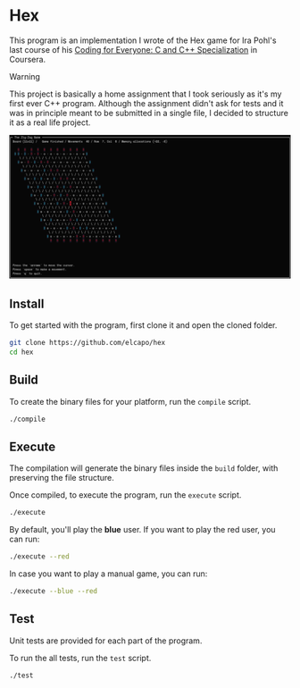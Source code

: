# Hex

This program is an implementation I wrote of the Hex game for Ira Pohl's last course of his [Coding for Everyone: C and C++ Specialization](https://www.coursera.org/specializations/coding-for-everyone) in Coursera.

> [!WARNING]
> This project is basically a home assignment that I took seriously as it's my first ever C++ program. Although the assignment didn't ask for tests and it was in principle meant to be submitted in a single file, I decided to structure it as a real life project.

![](screenshot.png)

## Install

To get started with the program, first clone it and open the cloned folder.

```bash
git clone https://github.com/elcapo/hex
cd hex
```

## Build

To create the binary files for your platform, run the `compile` script.

```bash
./compile
```

## Execute

The compilation will generate the binary files inside the `build` folder, with preserving the file structure.

Once compiled, to execute the program, run the `execute` script.

```bash
./execute
```

By default, you'll play the **blue** user. If you want to play the red user, you can run:

```bash
./execute --red
```

In case you want to play a manual game, you can run:

```bash
./execute --blue --red
```

## Test

Unit tests are provided for each part of the program.

To run the all tests, run the `test` script.

```bash
./test
```